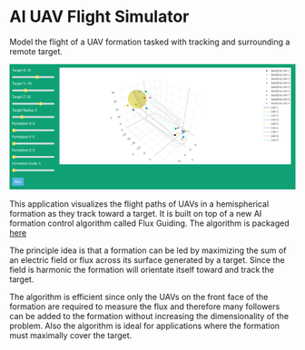 # AI UAV Flight Simulator

Model the flight of a UAV formation tasked with tracking and surrounding a remote target.

![simulation window](examples/example.png)

This application visualizes the flight paths of UAVs in a hemispherical formation as they track toward a target. It is built on top of a new AI formation control algorithm called Flux Guiding. The algorithm is packaged [here](https://gitfront.io/r/johnmatthewhartley/c81e9e54cb2749d718e54ae6517bca517097e1ae/formationplanning/)

The principle idea is that a formation can be led by maximizing the sum of an electric field or flux across its surface generated by a target. Since the field is harmonic the formation will orientate itself toward and track the target.

The algorithm is efficient since only the UAVs on the front face of the formation are required to measure the flux and therefore many followers can be added to the formation without increasing the dimensionality of the problem. Also the algorithm is ideal for applications where the formation must maximally cover the target.
